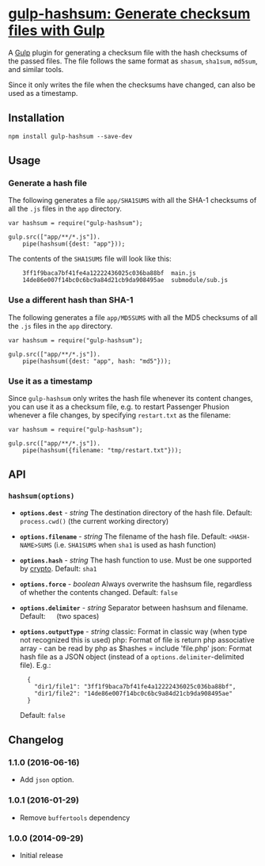 # [gulp-hashsum: Generate checksum files with Gulp](https://el-tramo.be/gulp-hashsum)

A [Gulp](http://gulpjs.com/) plugin for generating a checksum file with the hash checksums of the
passed files. The file follows the same format as `shasum`, `sha1sum`, `md5sum`, and similar tools.

Since it only writes the file when the checksums have changed, can also be used as a timestamp.

## Installation

    npm install gulp-hashsum --save-dev


## Usage

### Generate a hash file

The following generates a file `app/SHA1SUMS` with all the SHA-1 checksums of all the
`.js` files in the `app` directory.

    var hashsum = require("gulp-hashsum");

    gulp.src(["app/**/*.js"]).
        pipe(hashsum({dest: "app"}));

The contents of the `SHA1SUMS` file will look like this:

		3ff1f9baca7bf41fe4a12222436025c036ba88bf  main.js
		14de86e007f14bc0c6bc9a84d21cb9da908495ae  submodule/sub.js


### Use a different hash than SHA-1

The following generates a file `app/MD5SUMS` with all the MD5 checksums of all the
`.js` files in the `app` directory.

    var hashsum = require("gulp-hashsum");

    gulp.src(["app/**/*.js"]).
        pipe(hashsum({dest: "app", hash: "md5"}));


### Use it as a timestamp

Since `gulp-hashsum` only writes the hash file whenever its content changes, you can
use it as a checksum file, e.g. to restart Passenger Phusion whenever a file changes,
by specifying `restart.txt` as the filename:

    var hashsum = require("gulp-hashsum");

    gulp.src(["app/**/*.js"]).
        pipe(hashsum({filename: "tmp/restart.txt"}));


## API

### `hashsum(options)`

- **`options.dest`** - *string*
    The destination directory of the hash file.
    Default: `process.cwd()` (the current working directory)

- **`options.filename`** - *string*
    The filename of the hash file.
    Default: `<HASH-NAME>SUMS` (i.e. `SHA1SUMS` when `sha1` is used as hash function)

- **`options.hash`** - *string*
    The hash function to use. Must be one supported by
    [crypto](https://www.npmjs.org/package/crypto).
    Default: `sha1`

- **`options.force`** - *boolean*
    Always overwrite the hashsum file, regardless of whether the contents changed.
    Default: `false`

- **`options.delimiter`** - *string*
    Separator between hashsum and filename.
    Default: `  ` (two spaces)

- **`options.outputType`** - *string*
    classic: Format in classic way (when type not recognized this is used)
    php: Format of file is return php associative array - can be read by php as $hashes = include 'file.php'
    json: Format hash file as a JSON object (instead of a `options.delimiter`-delimited file).
    E.g.:

        {
          "dir1/file1": "3ff1f9baca7bf41fe4a12222436025c036ba88bf",
          "dir1/file2": "14de86e007f14bc0c6bc9a84d21cb9da908495ae"
        }

    Default: `false`


## Changelog

### 1.1.0 (2016-06-16)

- Add `json` option.

### 1.0.1 (2016-01-29)

- Remove `buffertools` dependency

### 1.0.0 (2014-09-29)

- Initial release

